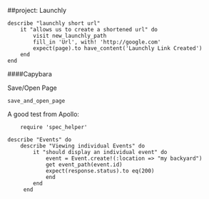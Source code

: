 ##project:  Launchly

    describe "launchly short url"
        it "allows us to create a shortened url" do
            visit new_launchly_path 
            fill_in 'Url', with! 'http://google.com'
            expect(page).to have_content('Launchly Link Created')
        end
    end

####Capybara

Save/Open Page

    save_and_open_page
    
A good test from Apollo:

        require 'spec_helper'

    describe "Events" do
        describe "Viewing individual Events" do
            it "should display an individual event" do
                event = Event.create!(:location => "my backyard")
                get event_path(event.id)
                expect(response.status).to eq(200)
                end
            end
         end